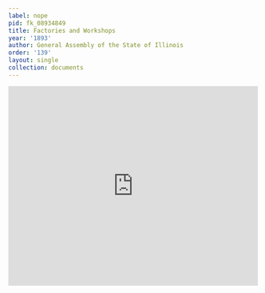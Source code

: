 ```yaml
---
label: nope
pid: fk_08934849
title: Factories and Workshops
year: '1893'
author: General Assembly of the State of Illinois
order: '139'
layout: single
collection: documents
---
```

<iframe src="https://northwestern.app.box.com/embed/s/tlvcdkdyd4bd73arnqswusak6faspn4g?sortColumn=date&view=list" width="500" height="400" frameborder="0" allowfullscreen webkitallowfullscreen msallowfullscreen></iframe>
